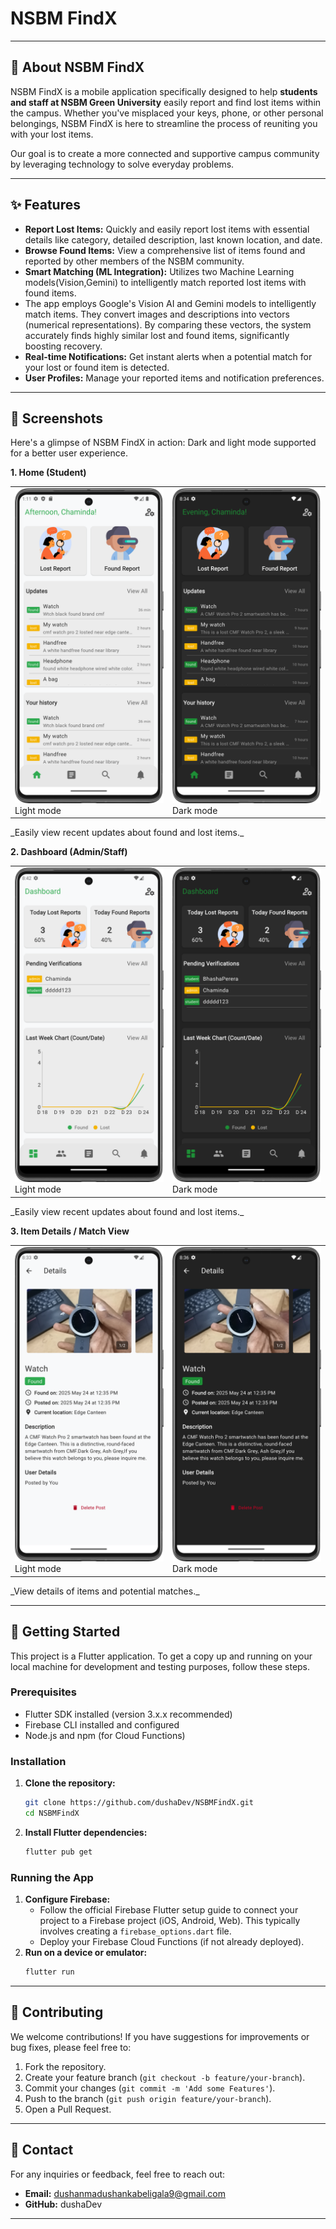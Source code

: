 # NSBM FindX

---

## 🎯 About NSBM FindX

NSBM FindX is a mobile application specifically designed to help **students and staff at NSBM Green University** easily report and find lost items within the campus. Whether you've misplaced your keys, phone, or other personal belongings, NSBM FindX is here to streamline the process of reuniting you with your lost items.

Our goal is to create a more connected and supportive campus community by leveraging technology to solve everyday problems.

---

## ✨ Features

* **Report Lost Items:** Quickly and easily report lost items with essential details like category, detailed description, last known location, and date.
* **Browse Found Items:** View a comprehensive list of items found and reported by other members of the NSBM community.
* **Smart Matching (ML Integration):** Utilizes two Machine Learning models(Vision,Gemini) to intelligently match reported lost items with found items. 
* The app employs Google's Vision AI and Gemini models to intelligently match items. They convert images and descriptions into vectors (numerical representations). By comparing these vectors, the system accurately finds highly similar lost and found items, significantly boosting recovery.
* **Real-time Notifications:** Get instant alerts when a potential match for your lost or found item is detected.
* **User Profiles:** Manage your reported items and notification preferences.

---

## 📸 Screenshots

Here's a glimpse of NSBM FindX in action:
Dark and light mode supported for a better user experience.

**1. Home (Student)**
<table>
  <tr>
    <td>
      <img src="screenshots/light/home.png" width="250">
      <br>
      Light mode
    </td>
    <td>
      <img src="screenshots/dark/home.png" width="250">
      <br>
      Dark mode
    </td>
  </tr>
</table>
_Easily view recent updates about found and lost items._


**2. Dashboard (Admin/Staff)**
<table>
  <tr>
    <td>
      <img src="screenshots/light/dashboard.png" width="250">
      <br>
     Light mode
    </td>
    <td>
      <img src="screenshots/dark/dashboard.png" width="250">
      <br>
      Dark mode
    </td>
  </tr>
</table>
_Easily view recent updates about found and lost items._

**3. Item Details / Match View**
<table>
  <tr>
    <td>
      <img src="screenshots/light/details.png" width="250">
      <br>
     Light mode
    </td>
    <td>
      <img src="screenshots/dark/post_details.png" width="250">
      <br>
      Dark mode
    </td>
  </tr>
</table>
_View details of items and potential matches._

---

## 🚀 Getting Started

This project is a Flutter application. To get a copy up and running on your local machine for development and testing purposes, follow these steps.

### Prerequisites
* Flutter SDK installed (version 3.x.x recommended)
* Firebase CLI installed and configured
* Node.js and npm (for Cloud Functions)

### Installation
1.  **Clone the repository:**
    ```bash
    git clone https://github.com/dushaDev/NSBMFindX.git
    cd NSBMFindX
    ```

2.  **Install Flutter dependencies:**
    ```bash
    flutter pub get
    ```
### Running the App
1.  **Configure Firebase:**
    * Follow the official Firebase Flutter setup guide to connect your project to a Firebase project (iOS, Android, Web). This typically involves creating a `firebase_options.dart` file.
    * Deploy your Firebase Cloud Functions (if not already deployed).
2.  **Run on a device or emulator:**
    ```bash
    flutter run
    ```
---
## 🤝 Contributing
We welcome contributions! If you have suggestions for improvements or bug fixes, please feel free to:

1.  Fork the repository.
2.  Create your feature branch (`git checkout -b feature/your-branch`).
3.  Commit your changes (`git commit -m 'Add some Features'`).
4.  Push to the branch (`git push origin feature/your-branch`).
5.  Open a Pull Request.

---

## 📧 Contact

For any inquiries or feedback, feel free to reach out:

* **Email:** dushanmadushankabeligala9@gmail.com
* **GitHub:** dushaDev

---